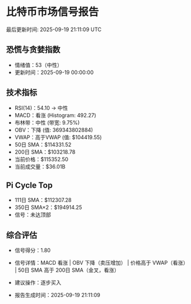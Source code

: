 # 比特币市场信号报告

最后更新时间: 2025-09-19 21:11:09 UTC

## 恐慌与贪婪指数
- 情绪值：53（中性）
- 更新时间：2025-09-19 00:00:00

## 技术指标
- RSI(14)：54.10 → 中性
- MACD：看涨 (Histogram: 492.27)
- 布林带：中性 (带宽: 9.75%)
- OBV：下降 (值: 369343802884)
- VWAP：高于VWAP (值: $104419.55)
- 50日 SMA：$114331.52
- 200日 SMA：$103218.78
- 当前价格：$115352.50
- 当前成交量：$36.01B

## Pi Cycle Top
- 111日 SMA：$112307.28
- 350日 SMA×2：$194914.25
- 信号：未达顶部

## 综合评估
- 信号得分：1.80
- 信号详情：MACD 看涨 | OBV 下降（卖压增加） | 价格高于 VWAP（看涨） | 50日 SMA 高于 200日 SMA（金叉，看涨）
- 建议操作：逐步买入

- 报告生成时间：2025-09-19 21:11:09